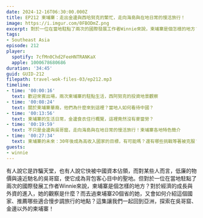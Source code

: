 ```yaml
---
date: 2024-12-16T06:30:00.000Z
title: EP212 柬埔寨：走出金邊與西哈努克的繁忙，走向海島與在地日常的慢活旅行！
image: https://i.imgur.com/0FBODmZ.png
excerpt: 對於一位在當地駐點了兩次的國際發展工作者Winnie來說，柬埔寨是個怎樣的地方？對於經濟的成長與外資的進入，她的觀察是什麼？這集讓我們一起回到亞洲，探索在吳哥窟、金邊以外的柬埔寨！
tags:
- Southeast Asia
episode: 212
player:
  spotify: 7cfMn0Chd2FeeHNTRANKaX
  apple: 1000678680686
duration: '34:45'
guid: GUID-212
filepath: travel-wok-files-03/ep212.mp3
timeline:
- time: '00:00:16'
  text: 歡迎來賓出場，兩次柬埔寨的駐點生活，西阿努克的投資地景觀察
- time: '00:08:24'
  text: 關於柬埔寨華裔，他們為什麼來到這裡？當地人如何看待中國？
- time: '00:13:56'
  text: 柬埔寨的生活日常，金邊食衣住行概覽，這裡竟然沒有麥當勞？
- time: '00:19:59'
  text: 不只是金邊與吳哥窟，走向海島與在地日常的慢活旅行！柬埔寨各地特色簡介
- time: '00:27:34'
  text: 柬埔寨的未來：30年後成為高收入國家的目標，有可能嗎？還有哪些挑戰等著被克服？
guests:
- winnie
---
```

有人說它是詐騙天堂，也有人說它快被中國資本佔領，而對某些人而言，低廉的物價與遠近馳名的吳哥窟，使它成為背包客心目中的聖地。但對於一位在當地駐點了兩次的國際發展工作者Winnie來說，柬埔寨是個怎樣的地方？對於經濟的成長與外資的進入，她的觀察是什麼？而去過柬埔寨20個省的她，又會如何介紹這個國家、推薦哪些適合慢步調旅行的地點？這集讓我們一起回到亞洲，探索在吳哥窟、金邊以外的柬埔寨！

